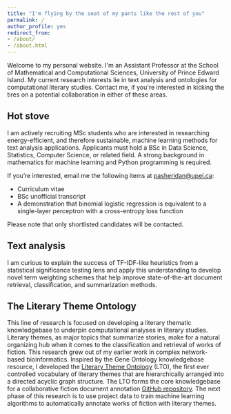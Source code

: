 ```yaml
---
title: "I'm flying by the seat of my pants like the rest of you"
permalink: /
author_profile: yes
redirect_from:
- /about/
- /about.html
---
```


Welcome to my personal website. I'm an Assistant Professor at the School of Mathematical and Computational Sciences, University of Prince Edward Island. My current research interests lie in text analysis and ontologies for computational literary studies. Contact me, if you're interested in kicking the tires on a potential collaboration in either of these areas.


Hot stove
------

I am actively recruiting MSc students who are interested in researching energy-efficient, and therefore sustainable, machine learning methods for text analysis applications. Applicants must hold a BSc in Data Science, Statistics, Computer Science, or related field. A strong background in mathematics for machine learning and Python programming is required. 

If you’re interested, email me the following items at pasheridan@upei.ca:
  * Curriculum vitae
  * BSc unofficial transcript
  * A demonstration that binomial logistic regression is equivalent to a single-layer perceptron with a cross-entropy loss function

Please note that only shortlisted candidates will be contacted.


Text analysis
------
I am curious to explain the success of TF-IDF-like heuristics from a statistical significance testing lens and apply this understanding to develop novel term weighting schemes that help improve state-of-the-art document retrieval, classification, and summarization methods.

The Literary Theme Ontology
------
This line of research is focused on developing a literary thematic knowledgebase to underpin computational analyses in literary studies. Literary themes, as major topics that summarize stories, make for a natural organizing hub when it comes to the classification and retrieval of works of fiction. This research grew out of my earlier work in complex network-based bioinformatics. Inspired by the Gene Ontology knowledgebase resource, I developed the [Literary Theme Ontology](https://www.themeontology.org/) (LTO), the first ever controlled vocabulary of literary themes that are hierarchically arranged into a directed acyclic graph structure. The LTO forms the core knowledgebase for a collaborative fiction document annotation [GitHub repository](https://github.com/theme-ontology/theming). The next phase of this research is to use project data to train machine learning algorithms to automatically annotate works of fiction with literary themes.

